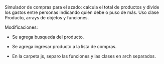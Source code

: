 Simulador de compras para el azado: calcula el total de productos y divide los gastos entre personas indicando quién debe o puso de más. Uso clase Producto, arrays de objetos y funciones.
 
Modificaciones: 

- Se agrega busqueda del producto.

- Se agrega ingresar producto a la lista de compras.

- En la carpeta js, separo las funciones y las clases en arch separados.
